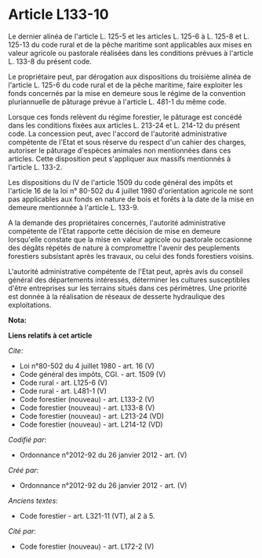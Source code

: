 # Article L133-10

Le dernier alinéa de l'article L. 125-5 et les articles L. 125-6 à L. 125-8 et L. 125-13 du code rural et de la pêche
maritime sont applicables aux mises en valeur agricole ou pastorale réalisées dans les conditions prévues à l'article L.
133-8 du présent code. 

Le propriétaire peut, par dérogation aux dispositions du troisième alinéa de l'article L. 125-6 du code rural et de la pêche
maritime, faire exploiter les fonds concernés par la mise en demeure sous le régime de la convention pluriannuelle de
pâturage prévue à l'article L. 481-1 du même code. 

Lorsque ces fonds relèvent du régime forestier, le pâturage est concédé dans les conditions fixées aux articles L. 213-24 
et L. 214-12 du présent code. La concession peut, avec l'accord de l'autorité administrative compétente de l'Etat et sous
réserve du respect d'un cahier des charges, autoriser le pâturage d'espèces animales non mentionnées dans ces articles. Cette
disposition peut s'appliquer aux massifs mentionnés à l'article L. 133-2. 

Les dispositions du IV de l'article 1509 du code général des impôts et l'article 16 de la loi n° 80-502 du 4 juillet 1980
d'orientation agricole ne sont pas applicables aux fonds en nature de bois et forêts à la date de la mise en demeure
mentionnée à l'article L. 133-9. 

A la demande des propriétaires concernés, l'autorité administrative compétente de l'Etat rapporte cette décision de mise en
demeure lorsqu'elle constate que la mise en valeur agricole ou pastorale occasionne des dégâts répétés de nature à
compromettre l'avenir des peuplements forestiers subsistant après les travaux, ou celui des fonds forestiers voisins. 

L'autorité administrative compétente de l'Etat peut, après avis du conseil général des départements intéressés, déterminer
les cultures susceptibles d'être entreprises sur les terrains situés dans ces périmètres. Une priorité est donnée à la
réalisation de réseaux de desserte hydraulique des exploitations.

**Nota:**



**Liens relatifs à cet article**

_Cite_:

  - Loi n°80-502 du 4 juillet 1980 - art. 16 (V)
  - Code général des impôts, CGI. - art. 1509 (V)
  - Code rural - art. L125-6 (V)
  - Code rural - art. L481-1 (V)
  - Code forestier (nouveau) - art. L133-2 (V)
  - Code forestier (nouveau) - art. L133-8 (V)
  - Code forestier (nouveau) - art. L213-24 (VD)
  - Code forestier (nouveau) - art. L214-12 (VD)

_Codifié par_:

  - Ordonnance n°2012-92 du 26 janvier 2012 - art. (V)

_Créé par_:

  - Ordonnance n°2012-92 du 26 janvier 2012 - art. (V)

_Anciens textes_:

  - Code forestier - art. L321-11 (VT), al 2 à 5.

_Cité par_:

  - Code forestier (nouveau) - art. L172-2 (V)
